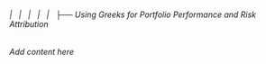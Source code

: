 ###### |   |   |   |   |   ├── Using Greeks for Portfolio Performance and Risk Attribution

*Add content here*